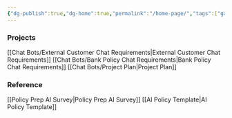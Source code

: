 ```yaml
---
{"dg-publish":true,"dg-home":true,"permalink":"/home-page/","tags":["gardenEntry"],"dgPassFrontmatter":true,"created":"2024-11-18T15:00:48.959-07:00","updated":"2024-11-19T16:18:46.741-07:00"}
---
```


### Projects
[[Chat Bots/External Customer Chat Requirements\|External Customer Chat Requirements]]
[[Chat Bots/Bank Policy Chat Requirements\|Bank Policy Chat Requirements]]
[[Chat Bots/Project Plan\|Project Plan]]
### Reference
[[Policy Prep AI Survey\|Policy Prep AI Survey]]
[[AI Policy Template\|AI Policy Template]]